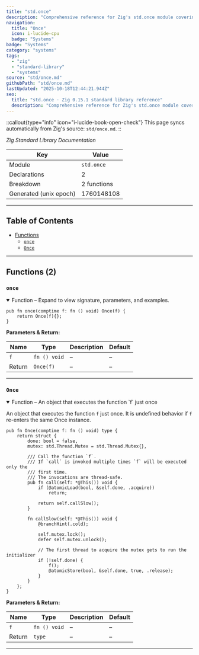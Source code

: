 ```yaml
---
title: "std.once"
description: "Comprehensive reference for Zig's std.once module covering low-level systems primitives and metaprogramming utilities."
navigation:
  title: "Once"
  icon: i-lucide-cpu
  badge: "Systems"
badge: "Systems"
category: "systems"
tags:
  - "zig"
  - "standard-library"
  - "systems"
source: "std/once.md"
githubPath: "std/once.md"
lastUpdated: "2025-10-18T12:44:21.944Z"
seo:
  title: "std.once · Zig 0.15.1 standard library reference"
  description: "Comprehensive reference for Zig's std.once module covering low-level systems primitives and metaprogramming utilities."
---
```

::callout{type="info" icon="i-lucide-book-open-check"}
This page syncs automatically from Zig's source: `std/once.md`.
::

*Zig Standard Library Documentation*

| Key | Value |
| --- | --- |
| Module | `std.once` |
| Declarations | 2 |
| Breakdown | 2 functions |
| Generated (unix epoch) | 1760148108 |

---

## Table of Contents

- [Functions](#functions)
  - [`once`](#fn-once)
  - [`Once`](#fn-once-1)

---

## Functions (2)

### <a id="fn-once"></a>`once`

<details class="declaration-card" open>
<summary>Function – Expand to view signature, parameters, and examples.</summary>

```zig
pub fn once(comptime f: fn () void) Once(f) {
    return Once(f){};
}
```

**Parameters & Return:**

| Name | Type | Description | Default |
|------|------|-------------|---------|
| `f` | `fn () void` | – | – |
| Return | `Once(f)` | – | – |

</details>

---

### <a id="fn-once-1"></a>`Once`

<details class="declaration-card" open>
<summary>Function – An object that executes the function `f` just once</summary>

An object that executes the function `f` just once.
It is undefined behavior if `f` re-enters the same Once instance.

```zig
pub fn Once(comptime f: fn () void) type {
    return struct {
        done: bool = false,
        mutex: std.Thread.Mutex = std.Thread.Mutex{},

        /// Call the function `f`.
        /// If `call` is invoked multiple times `f` will be executed only the
        /// first time.
        /// The invocations are thread-safe.
        pub fn call(self: *@This()) void {
            if (@atomicLoad(bool, &self.done, .acquire))
                return;

            return self.callSlow();
        }

        fn callSlow(self: *@This()) void {
            @branchHint(.cold);

            self.mutex.lock();
            defer self.mutex.unlock();

            // The first thread to acquire the mutex gets to run the initializer
            if (!self.done) {
                f();
                @atomicStore(bool, &self.done, true, .release);
            }
        }
    };
}
```

**Parameters & Return:**

| Name | Type | Description | Default |
|------|------|-------------|---------|
| `f` | `fn () void` | – | – |
| Return | `type` | – | – |

</details>

---


